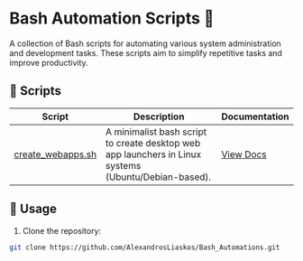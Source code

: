 # Bash Automation Scripts 🚀

A collection of Bash scripts for automating various system administration and development tasks. These scripts aim to simplify repetitive tasks and improve productivity.

## 📂 Scripts

| Script | Description | Documentation |
|--------|-------------|---------------|
| [create_webapps.sh](create_webapps/create_webapps.sh) | A minimalist bash script to create desktop web app launchers in Linux systems (Ubuntu/Debian-based). | [View Docs](docs/system_info.md) |

## 📜 Usage

1. Clone the repository:
```bash
git clone https://github.com/AlexandrosLiaskos/Bash_Automations.git
